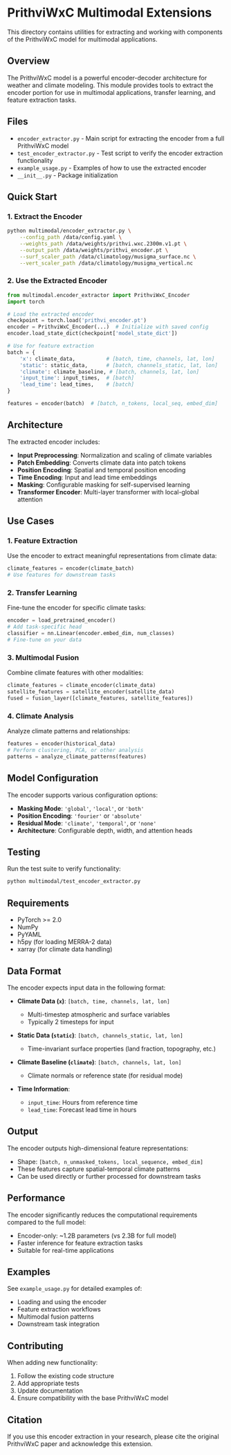# PrithviWxC Multimodal Extensions

This directory contains utilities for extracting and working with components of the PrithviWxC model for multimodal applications.

## Overview

The PrithviWxC model is a powerful encoder-decoder architecture for weather and climate modeling. This module provides tools to extract the encoder portion for use in multimodal applications, transfer learning, and feature extraction tasks.

## Files

- `encoder_extractor.py` - Main script for extracting the encoder from a full PrithviWxC model
- `test_encoder_extractor.py` - Test script to verify the encoder extraction functionality
- `example_usage.py` - Examples of how to use the extracted encoder
- `__init__.py` - Package initialization

## Quick Start

### 1. Extract the Encoder

```bash
python multimodal/encoder_extractor.py \
    --config_path /data/config.yaml \
    --weights_path /data/weights/prithvi.wxc.2300m.v1.pt \
    --output_path /data/weights/prithvi_encoder.pt \
    --surf_scaler_path /data/climatology/musigma_surface.nc \
    --vert_scaler_path /data/climatology/musigma_vertical.nc
```

### 2. Use the Extracted Encoder

```python
from multimodal.encoder_extractor import PrithviWxC_Encoder
import torch

# Load the extracted encoder
checkpoint = torch.load('prithvi_encoder.pt')
encoder = PrithviWxC_Encoder(...)  # Initialize with saved config
encoder.load_state_dict(checkpoint['model_state_dict'])

# Use for feature extraction
batch = {
    'x': climate_data,          # [batch, time, channels, lat, lon]
    'static': static_data,      # [batch, channels_static, lat, lon]
    'climate': climate_baseline, # [batch, channels, lat, lon]
    'input_time': input_times,  # [batch]
    'lead_time': lead_times,    # [batch]
}

features = encoder(batch)  # [batch, n_tokens, local_seq, embed_dim]
```

## Architecture

The extracted encoder includes:

- **Input Preprocessing**: Normalization and scaling of climate variables
- **Patch Embedding**: Converts climate data into patch tokens
- **Position Encoding**: Spatial and temporal position encoding
- **Time Encoding**: Input and lead time embeddings
- **Masking**: Configurable masking for self-supervised learning
- **Transformer Encoder**: Multi-layer transformer with local-global attention

## Use Cases

### 1. Feature Extraction
Use the encoder to extract meaningful representations from climate data:
```python
climate_features = encoder(climate_batch)
# Use features for downstream tasks
```

### 2. Transfer Learning
Fine-tune the encoder for specific climate tasks:
```python
encoder = load_pretrained_encoder()
# Add task-specific head
classifier = nn.Linear(encoder.embed_dim, num_classes)
# Fine-tune on your data
```

### 3. Multimodal Fusion
Combine climate features with other modalities:
```python
climate_features = climate_encoder(climate_data)
satellite_features = satellite_encoder(satellite_data)
fused = fusion_layer([climate_features, satellite_features])
```

### 4. Climate Analysis
Analyze climate patterns and relationships:
```python
features = encoder(historical_data)
# Perform clustering, PCA, or other analysis
patterns = analyze_climate_patterns(features)
```

## Model Configuration

The encoder supports various configuration options:

- **Masking Mode**: `'global'`, `'local'`, or `'both'`
- **Position Encoding**: `'fourier'` or `'absolute'`
- **Residual Mode**: `'climate'`, `'temporal'`, or `'none'`
- **Architecture**: Configurable depth, width, and attention heads

## Testing

Run the test suite to verify functionality:

```bash
python multimodal/test_encoder_extractor.py
```

## Requirements

- PyTorch >= 2.0
- NumPy
- PyYAML
- h5py (for loading MERRA-2 data)
- xarray (for climate data handling)

## Data Format

The encoder expects input data in the following format:

- **Climate Data (`x`)**: `[batch, time, channels, lat, lon]`
  - Multi-timestep atmospheric and surface variables
  - Typically 2 timesteps for input

- **Static Data (`static`)**: `[batch, channels_static, lat, lon]`
  - Time-invariant surface properties (land fraction, topography, etc.)

- **Climate Baseline (`climate`)**: `[batch, channels, lat, lon]`
  - Climate normals or reference state (for residual mode)

- **Time Information**:
  - `input_time`: Hours from reference time
  - `lead_time`: Forecast lead time in hours

## Output

The encoder outputs high-dimensional feature representations:
- Shape: `[batch, n_unmasked_tokens, local_sequence, embed_dim]`
- These features capture spatial-temporal climate patterns
- Can be used directly or further processed for downstream tasks

## Performance

The encoder significantly reduces the computational requirements compared to the full model:
- Encoder-only: ~1.2B parameters (vs 2.3B for full model)
- Faster inference for feature extraction tasks
- Suitable for real-time applications

## Examples

See `example_usage.py` for detailed examples of:
- Loading and using the encoder
- Feature extraction workflows
- Multimodal fusion patterns
- Downstream task integration

## Contributing

When adding new functionality:
1. Follow the existing code structure
2. Add appropriate tests
3. Update documentation
4. Ensure compatibility with the base PrithviWxC model

## Citation

If you use this encoder extraction in your research, please cite the original PrithviWxC paper and acknowledge this extension.
